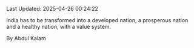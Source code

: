 Last Updated: 2025-04-26 00:24:22

India has to be transformed into a developed nation, a prosperous nation and a healthy nation, with a value system.

By Abdul Kalam